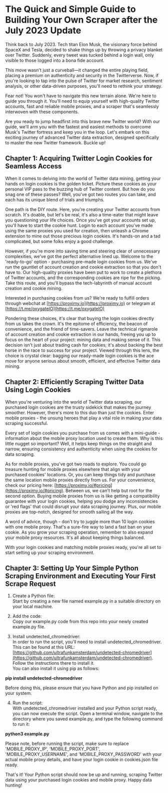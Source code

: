 # **The Quick and Simple Guide to Building Your Own Scraper after the July 2023 Update**

Think back to July 2023. Tech titan Elon Musk, the visionary force behind SpaceX and Tesla, decided to shake things up by throwing a privacy blanket over Twitter. Suddenly, every tweet was tucked behind a login wall, only visible to those logged into a bona fide account.

This move wasn't just a curveball—it changed the entire playing field, placing a premium on authenticity and security in the Twitterverse. Now, if you're looking to tap into the pulse of Twitter for market research, sentiment analysis, or other data-driven purposes, you'll need to rethink your strategy.

Fear not! You won't have to navigate this new terrain alone. We're here to guide you through it. You'll need to equip yourself with high-quality Twitter accounts, fast and reliable mobile proxies, and a scraper that's seamlessly interwoven with these components.

Are you ready to jump headfirst into this brave new Twitter world? With our guide, we'll arm you with the fastest and easiest methods to overcome Musk's Twitter fortress and keep you in the loop. Let's embark on this exciting journey of advanced Twitter data extraction, designed specifically to master the new Twitter framework. Buckle up!

## Chapter 1: Acquiring Twitter Login Cookies for Seamless Access

When it comes to delving into the world of Twitter data mining, getting your hands on login cookies is the golden ticket. Picture these cookies as your personal VIP pass to the buzzing hub of Twitter content. But how do you snag one of these passes? Well, you've got two routes you can take, and each has its unique blend of trials and triumphs.

One path is the DIY route. Here, you're creating your Twitter accounts from scratch. It's doable, but let's be real, it's also a time-eater that might leave you questioning your life choices. Once you've got your accounts set up, you'll have to start the cookie hunt. Login to each account you've made using the same proxies you used for creation, then unleash a Chrome extension to mine out those precious login cookies. It's hands-on and a tad complicated, but some folks enjoy a good challenge.

However, if you're more into saving time and steering clear of unnecessary complexities, we've got the perfect alternative lined up. Welcome to the 'ready-to-go' option - purchasing pre-made login cookies from us. We've run the gauntlet of account creation and cookie extraction so that you don't have to. Our high-quality proxies have been put to work to create a plethora of Twitter accounts, and the corresponding cookies are ripe for the picking. Take this route, and you'll bypass the tech-labyrinth of manual account creation and cookie mining.

Interested in purchasing cookies from us? We're ready to fulfill orders through webchat at [https://proximy.io](https://proximy.io) or telegram at [https://t.me/oxygateIO](https://t.me/oxygateIO)

Pondering these choices, it's clear that buying the login cookies directly from us takes the crown. It's the epitome of efficiency, the beacon of convenience, and the friend of time-savers. Leave the technical rigmarole of account creation and cookie extraction in our hands, freeing you up to focus on the heart of your project: mining data and making sense of it. This decision isn't just about trading cash for cookies; it's about backing the best horse in the race to success for your project. Viewed through this lens, the choice is crystal clear: bagging our ready-made login cookies is the ace move for anyone serious about smooth, efficient, and effective Twitter data mining.

## Chapter 2: Efficiently Scraping Twitter Data Using Login Cookies

When you're venturing into the world of Twitter data scraping, our purchased login cookies are the trusty sidekick that makes the journey smoother. However, there's more to this duo than just the cookies. Enter mobile proxies - the unsung heroes that play a vital role in making your data scraping successful.

Every set of login cookies you purchase from us comes with a mini-guide - information about the mobile proxy location used to create them. Why is this little nugget so important? Well, it helps keep things on the straight and narrow, ensuring consistency and authenticity when using the cookies for data scraping.

As for mobile proxies, you've got two roads to explore. You could go treasure hunting for mobile proxies elsewhere that align with your purchased cookies' locations. Or, you can keep things tidy and purchase the same location mobile proxies directly from us. For your convenience, check our pricing here: [https://proximy.io/#pricing](https://proximy.io/#pricing). Between us, we can't help but root for the second option. Buying mobile proxies from us is like getting a compatibility guarantee with your login cookies, helping you dodge any inconsistencies or 'red flags' that could disrupt your data scraping journey. Plus, our mobile proxies are top-notch, designed for smooth sailing all the way.

A word of advice, though - don't try to juggle more than 10 login cookies with one mobile proxy. That's a sure-fire way to land a fast ban on your cookie. As you grow your scraping operation, remember to also expand your mobile proxy resources. It's all about keeping things balanced.

With your login cookies and matching mobile proxies ready, you're all set to start setting up your scraping environment.

## Chapter 3: Setting Up Your Simple Python Scraping Environment and Executing Your First Scrape Request

1. Create a Python file:  
Start by creating a new file named example.py in a suitable directory on your local machine.

2. Add the code:  
Copy our example.py code from this repo into your newly created example.py file.

3. Install undetected_chromedriver:  
In order to run the script, you'll need to install undetected_chromedriver. This can be found at this URL: [https://github.com/ultrafunkamsterdam/undetected-chromedriver](https://github.com/ultrafunkamsterdam/undetected-chromedriver). Follow the instructions there to install it.  
You can also install it using pip as follows:

**pip install undetected-chromedriver**

Before doing this, please ensure that you have Python and pip installed on your system.

4. Run the script:  
With undetected_chromedriver installed and your Python script ready, you can now execute the script. Open a terminal window, navigate to the directory where you saved example.py, and type the following command to run it:

**python3 example.py**

Please note, before running the script, make sure to replace 'MOBILE_PROXY_IP', 'MOBILE_PROXY_PORT', 'MOBILE_PROXY_USERNAME', and 'MOBILE_PROXY_PASSWORD' with your actual mobile proxy details, and have your login cookie in cookies.json file ready.

That's it! Your Python script should now be up and running, scraping Twitter data using your purchased login cookies and mobile proxy. Happy data hunting!
